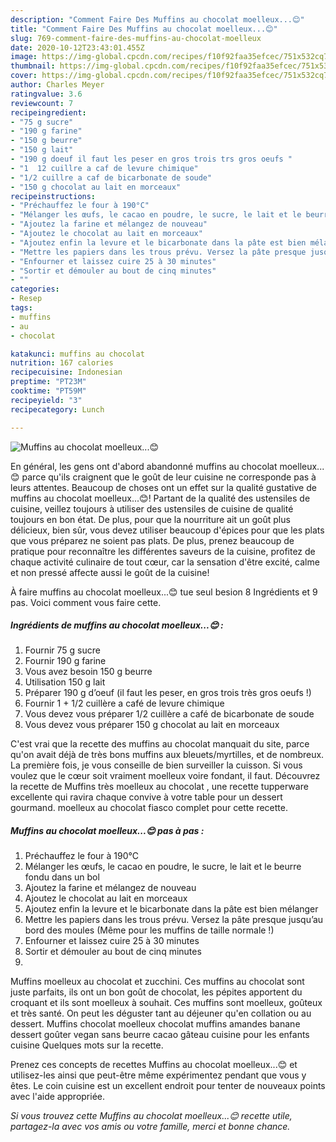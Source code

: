 ```yaml
---
description: "Comment Faire Des Muffins au chocolat moelleux...😊"
title: "Comment Faire Des Muffins au chocolat moelleux...😊"
slug: 769-comment-faire-des-muffins-au-chocolat-moelleux
date: 2020-10-12T23:43:01.455Z
image: https://img-global.cpcdn.com/recipes/f10f92faa35efcec/751x532cq70/muffins-au-chocolat-moelleux😊-photo-principale-de-la-recette.jpg
thumbnail: https://img-global.cpcdn.com/recipes/f10f92faa35efcec/751x532cq70/muffins-au-chocolat-moelleux😊-photo-principale-de-la-recette.jpg
cover: https://img-global.cpcdn.com/recipes/f10f92faa35efcec/751x532cq70/muffins-au-chocolat-moelleux😊-photo-principale-de-la-recette.jpg
author: Charles Meyer
ratingvalue: 3.6
reviewcount: 7
recipeingredient:
- "75 g sucre"
- "190 g farine"
- "150 g beurre"
- "150 g lait"
- "190 g doeuf il faut les peser en gros trois trs gros oeufs "
- "1  12 cuillre a caf de levure chimique"
- "1/2 cuillre a caf de bicarbonate de soude"
- "150 g chocolat au lait en morceaux"
recipeinstructions:
- "Préchauffez le four à 190°C"
- "Mélanger les œufs, le cacao en poudre, le sucre, le lait et le beurre fondu dans un bol"
- "Ajoutez la farine et mélangez de nouveau"
- "Ajoutez le chocolat au lait en morceaux"
- "Ajoutez enfin la levure et le bicarbonate dans la pâte est bien mélanger"
- "Mettre les papiers dans les trous prévu. Versez la pâte presque jusqu’au bord des moules (Même pour les muffins de taille normale !)"
- "Enfourner et laissez cuire 25 à 30 minutes"
- "Sortir et démouler au bout de cinq minutes"
- ""
categories:
- Resep
tags:
- muffins
- au
- chocolat

katakunci: muffins au chocolat 
nutrition: 167 calories
recipecuisine: Indonesian
preptime: "PT23M"
cooktime: "PT59M"
recipeyield: "3"
recipecategory: Lunch

---
```



![Muffins au chocolat moelleux...😊](https://img-global.cpcdn.com/recipes/f10f92faa35efcec/751x532cq70/muffins-au-chocolat-moelleux😊-photo-principale-de-la-recette.jpg)

En général, les gens ont d'abord abandonné muffins au chocolat moelleux...😊 parce qu'ils craignent que le goût de leur cuisine ne corresponde pas à leurs attentes. Beaucoup de choses ont un effet sur la qualité gustative de muffins au chocolat moelleux...😊! Partant de la qualité des ustensiles de cuisine, veillez toujours à utiliser des ustensiles de cuisine de qualité toujours en bon état. De plus, pour que la nourriture ait un goût plus délicieux, bien sûr, vous devez utiliser beaucoup d'épices pour que les plats que vous préparez ne soient pas plats. De plus, prenez beaucoup de pratique pour reconnaître les différentes saveurs de la cuisine, profitez de chaque activité culinaire de tout cœur, car la sensation d'être excité, calme et non pressé affecte aussi le goût de la cuisine!

<!--inarticleads1-->

À faire muffins au chocolat moelleux...😊 tue seul besion 8 Ingrédients et 9 pas. Voici comment vous faire cette.

##### Ingrédients de muffins au chocolat moelleux...😊 :

1. Fournir 75 g sucre
1. Fournir 190 g farine
1. Vous avez besoin 150 g beurre
1. Utilisation 150 g lait
1. Préparer 190 g d’oeuf (il faut les peser, en gros trois très gros oeufs !)
1. Fournir 1 + 1/2 cuillère a café de levure chimique
1. Vous devez vous préparer 1/2 cuillère a café de bicarbonate de soude
1. Vous devez vous préparer 150 g chocolat au lait en morceaux


C&#39;est vrai que la recette des muffins au chocolat manquait du site, parce qu&#39;on avait déjà de très bons muffins aux bleuets/myrtilles, et de nombreux. La première fois, je vous conseille de bien surveiller la cuisson. Si vous voulez que le cœur soit vraiment moelleux voire fondant, il faut. Découvrez la recette de Muffins très moelleux au chocolat , une recette tupperware excellente qui ravira chaque convive à votre table pour un dessert gourmand. moelleux au chocolat fiasco complet pour cette recette. 

<!--inarticleads2-->

##### Muffins au chocolat moelleux...😊 pas à pas :

1. Préchauffez le four à 190°C
1. Mélanger les œufs, le cacao en poudre, le sucre, le lait et le beurre fondu dans un bol
1. Ajoutez la farine et mélangez de nouveau
1. Ajoutez le chocolat au lait en morceaux
1. Ajoutez enfin la levure et le bicarbonate dans la pâte est bien mélanger
1. Mettre les papiers dans les trous prévu. Versez la pâte presque jusqu’au bord des moules (Même pour les muffins de taille normale !)
1. Enfourner et laissez cuire 25 à 30 minutes
1. Sortir et démouler au bout de cinq minutes
1. 


Muffins moelleux au chocolat et zucchini. Ces muffins au chocolat sont juste parfaits, ils ont un bon goût de chocolat, les pépites apportent du croquant et ils sont moelleux à souhait. Ces muffins sont moelleux, goûteux et très santé. On peut les déguster tant au déjeuner qu&#39;en collation ou au dessert. Muffins chocolat moelleux chocolat muffins amandes banane dessert goûter vegan sans beurre cacao gâteau cuisine pour les enfants cuisine Quelques mots sur la recette. 

<!--inarticleads1-->

<p>
Prenez ces concepts de recettes Muffins au chocolat moelleux...😊 et utilisez-les ainsi que peut-être même expérimentez pendant que vous y êtes. Le coin cuisine est un excellent endroit pour tenter de nouveaux points avec l'aide appropriée.
</p>

<p>
<i>Si vous trouvez cette Muffins au chocolat moelleux...😊 recette utile, partagez-la avec vos amis ou votre famille, merci et bonne chance.</i>
</p>
